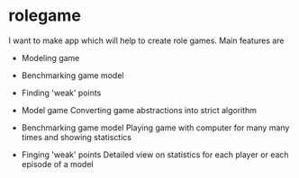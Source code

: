 # rolegame
I want to make app which will help to create role games. Main features are

- Modeling game
- Benchmarking game model
- Finding 'weak' points

- Model game
  Converting game abstractions into strict algorithm
  
- Benchmarking game model
  Playing game with computer for many many times and showing statisctics
  
- Finging 'weak' points 
  Detailed view on statistics for each player or each episode of a model
